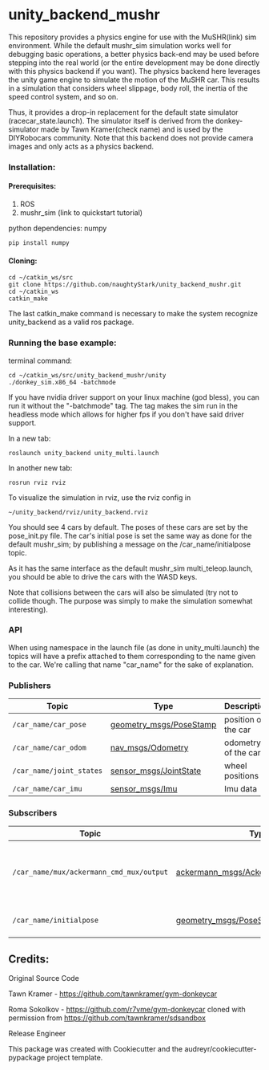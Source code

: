 # unity_backend_mushr

This repository provides a physics engine for use with the MuSHR(link) sim environment. While the default mushr_sim simulation works well for debugging basic operations, a better physics back-end may be used before stepping into the real world (or the entire development may be done directly with this physics backend if you want). The physics backend here leverages the unity game engine to simulate the motion of the MuSHR car. This results in a simulation that considers wheel slippage, body roll, the inertia of the speed control system, and so on. 

Thus, it provides a drop-in replacement for the default state simulator (racecar_state.launch). The simulator itself is derived from the donkey-simulator made by Tawn Kramer(check name) and is used by the DIYRobocars community. Note that this backend does not provide camera images and only acts as a physics backend. 

### Installation:

#### Prerequisites:
1) ROS
2) mushr_sim (link to quickstart tutorial)

python dependencies: 
numpy
```
pip install numpy
```
#### Cloning:
```
cd ~/catkin_ws/src
git clone https://github.com/naughtyStark/unity_backend_mushr.git
cd ~/catkin_ws
catkin_make
```
The last catkin_make command is necessary to make the system recognize unity_backend as a valid ros package.

### Running the base example:
terminal command:
```
cd ~/catkin_ws/src/unity_backend_mushr/unity
./donkey_sim.x86_64 -batchmode
```
If you have nvidia driver support on your linux machine (god bless), you can run it without the "-batchmode" tag. The tag makes the sim run in the headless mode which allows for higher fps if you don't have said driver support.

In a new tab:
```
roslaunch unity_backend unity_multi.launch
```
In another new tab:
```
rosrun rviz rviz
```
To visualize the simulation in rviz, use the rviz config in 
```
~/unity_backend/rviz/unity_backend.rviz
```
You should see 4 cars by default. The poses of these cars are set by the pose_init.py file. The car's initial pose is set the same way as done for the default mushr_sim; by publishing a message on the /car_name/initialpose topic. 

As it has the same interface as the default mushr_sim multi_teleop.launch, you should be able to drive the cars with the WASD keys.

Note that collisions between the cars will also be simulated (try not to collide though. The purpose was simply to make the simulation somewhat interesting). 

### API
When using namespace in the launch file (as done in unity_multi.launch) the topics will have a prefix attached to them corresponding to the name given to the car. We're calling that name "car_name" for the sake of explanation.

### Publishers
Topic | Type | Description
------|------|------------
`/car_name/car_pose` | [geometry_msgs/PoseStamp](http://docs.ros.org/en/melodic/api/geometry_msgs/html/msg/PoseStamped.html)| position of the car
`/car_name/car_odom` | [nav_msgs/Odometry](http://docs.ros.org/en/melodic/api/nav_msgs/html/msg/Odometry.html)| odometry of the car
`/car_name/joint_states` | [sensor_msgs/JointState](http://docs.ros.org/en/melodic/api/sensor_msgs/html/msg/JointState.html)| wheel positions
`/car_name/car_imu` | [sensor_msgs/Imu](http://docs.ros.org/en/melodic/api/sensor_msgs/html/msg/Imu.html)| Imu data

### Subscribers
Topic | Type | Description
------|------|------------
`/car_name/mux/ackermann_cmd_mux/output` | [ackermann_msgs/AckermannDriveStamped](http://docs.ros.org/en/jade/api/ackermann_msgs/html/msg/AckermannDriveStamped.html)| steering and speed control commands to be sent to the car
`/car_name/initialpose` | [geometry_msgs/PoseStamp](http://docs.ros.org/en/melodic/api/geometry_msgs/html/msg/PoseStamped.html)| initial position of the car


## Credits:
Original Source Code

Tawn Kramer - https://github.com/tawnkramer/gym-donkeycar

Roma Sokolkov - https://github.com/r7vme/gym-donkeycar cloned with permission from https://github.com/tawnkramer/sdsandbox

Release Engineer

This package was created with Cookiecutter and the audreyr/cookiecutter-pypackage project template.




